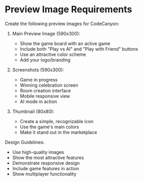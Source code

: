 # Preview Image Requirements

Create the following preview images for CodeCanyon:

1. Main Preview Image (590x300):
   - Show the game board with an active game
   - Include both "Play vs AI" and "Play with Friend" buttons
   - Use an attractive color scheme
   - Add your logo/branding

2. Screenshots (590x300):
   - Game in progress
   - Winning celebration screen
   - Room creation interface
   - Mobile responsive view
   - AI mode in action

3. Thumbnail (80x80):
   - Create a simple, recognizable icon
   - Use the game's main colors
   - Make it stand out in the marketplace

Design Guidelines:
- Use high-quality images
- Show the most attractive features
- Demonstrate responsive design
- Include game features in action
- Show multiplayer functionality
